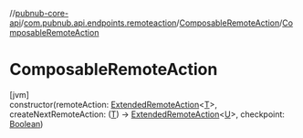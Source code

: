 //[pubnub-core-api](../../../index.md)/[com.pubnub.api.endpoints.remoteaction](../index.md)/[ComposableRemoteAction](index.md)/[ComposableRemoteAction](-composable-remote-action.md)

# ComposableRemoteAction

[jvm]\
constructor(remoteAction: [ExtendedRemoteAction](../-extended-remote-action/index.md)&lt;[T](index.md)&gt;, createNextRemoteAction: ([T](index.md)) -&gt; [ExtendedRemoteAction](../-extended-remote-action/index.md)&lt;[U](index.md)&gt;, checkpoint: [Boolean](https://kotlinlang.org/api/latest/jvm/stdlib/kotlin/-boolean/index.html))
